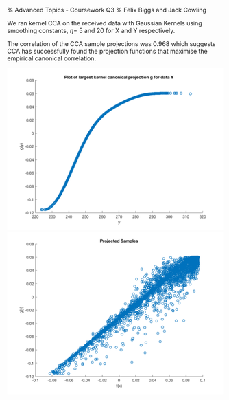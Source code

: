 % Advanced Topics - Coursework Q3
% Felix Biggs and Jack Cowling

We ran kernel CCA on the received data with Gaussian Kernels using smoothing constants, $\eta =$ 5 and 20 for X and Y respectively.

The correlation of the CCA sample projections was 0.968 which suggests CCA has successfully found the projection functions that maximise the empirical canonical correlation.

![Plot of largest kernel canonical projection g for data Y](1.png)
![Projected Samples](2.png)
